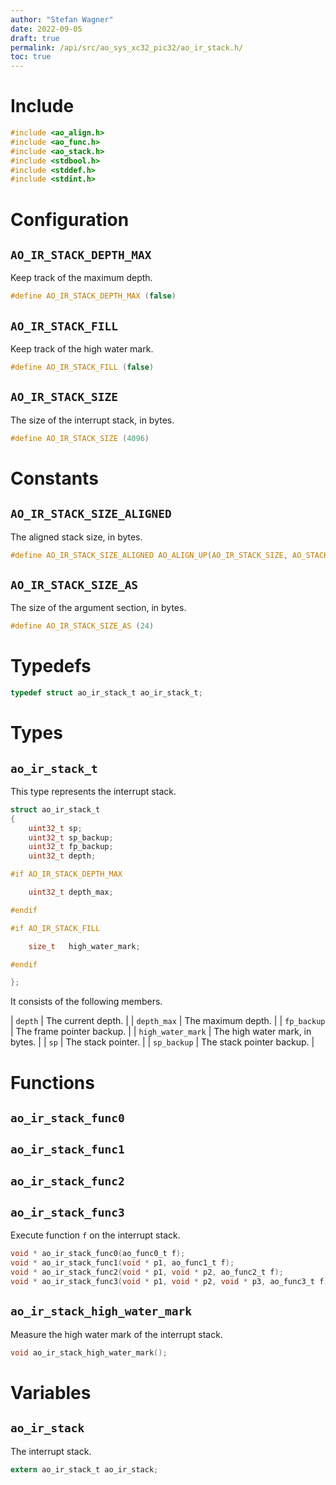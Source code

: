 ```yaml
---
author: "Stefan Wagner"
date: 2022-09-05
draft: true
permalink: /api/src/ao_sys_xc32_pic32/ao_ir_stack.h/
toc: true
---
```


# Include

```c
#include <ao_align.h>
#include <ao_func.h>
#include <ao_stack.h>
#include <stdbool.h>
#include <stddef.h>
#include <stdint.h>
```

# Configuration

## `AO_IR_STACK_DEPTH_MAX`

Keep track of the maximum depth.

```c
#define AO_IR_STACK_DEPTH_MAX (false)
```

## `AO_IR_STACK_FILL`

Keep track of the high water mark.

```c
#define AO_IR_STACK_FILL (false)
```

## `AO_IR_STACK_SIZE`

The size of the interrupt stack, in bytes.

```c
#define AO_IR_STACK_SIZE (4096)
```

# Constants

## `AO_IR_STACK_SIZE_ALIGNED`

The aligned stack size, in bytes.

```c
#define AO_IR_STACK_SIZE_ALIGNED AO_ALIGN_UP(AO_IR_STACK_SIZE, AO_STACK_ALIGN)
```

## `AO_IR_STACK_SIZE_AS`

The size of the argument section, in bytes.

```c
#define AO_IR_STACK_SIZE_AS (24)
```

# Typedefs

```c
typedef struct ao_ir_stack_t ao_ir_stack_t;
```

# Types

## `ao_ir_stack_t`

This type represents the interrupt stack.

```c
struct ao_ir_stack_t
{
    uint32_t sp;
    uint32_t sp_backup;
    uint32_t fp_backup;
    uint32_t depth;

#if AO_IR_STACK_DEPTH_MAX

    uint32_t depth_max;

#endif

#if AO_IR_STACK_FILL

    size_t   high_water_mark;

#endif

};
```

It consists of the following members.

| `depth` | The current depth. |
| `depth_max` | The maximum depth. |
| `fp_backup` | The frame pointer backup. |
| `high_water_mark` | The high water mark, in bytes. |
| `sp` | The stack pointer. |
| `sp_backup` | The stack pointer backup. |

# Functions

## `ao_ir_stack_func0`
## `ao_ir_stack_func1`
## `ao_ir_stack_func2`
## `ao_ir_stack_func3`

Execute function `f` on the interrupt stack.

```c
void * ao_ir_stack_func0(ao_func0_t f);
void * ao_ir_stack_func1(void * p1, ao_func1_t f);
void * ao_ir_stack_func2(void * p1, void * p2, ao_func2_t f);
void * ao_ir_stack_func3(void * p1, void * p2, void * p3, ao_func3_t f);
```

## `ao_ir_stack_high_water_mark`

Measure the high water mark of the interrupt stack.

```c
void ao_ir_stack_high_water_mark();
```

# Variables

## `ao_ir_stack`

The interrupt stack.

```c
extern ao_ir_stack_t ao_ir_stack;
```
